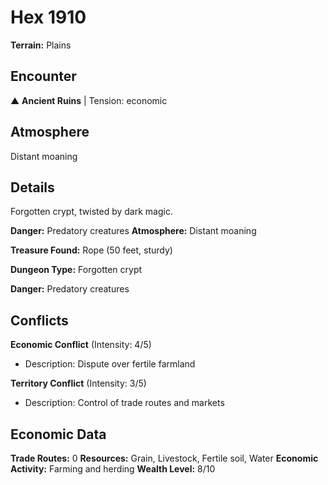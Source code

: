 # Hex 1910

**Terrain:** Plains

## Encounter
▲ **Ancient Ruins** | Tension: economic

## Atmosphere
Distant moaning

## Details
Forgotten crypt, twisted by dark magic.

**Danger:** Predatory creatures
**Atmosphere:** Distant moaning

**Treasure Found:** Rope (50 feet, sturdy)


**Dungeon Type:** Forgotten crypt

**Danger:** Predatory creatures

## Conflicts
**Economic Conflict** (Intensity: 4/5)
- Description: Dispute over fertile farmland

**Territory Conflict** (Intensity: 3/5)
- Description: Control of trade routes and markets

## Economic Data
**Trade Routes:** 0
**Resources:** Grain, Livestock, Fertile soil, Water
**Economic Activity:** Farming and herding
**Wealth Level:** 8/10
